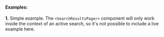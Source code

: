 #### Examples:

__1.__ Simple example.
The `<SearchResultsPager>` component will only work inside the context of an active search, so it's not possible to include a live example here.